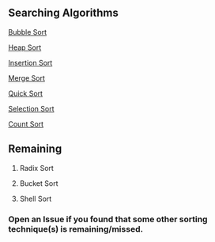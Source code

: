 ## Searching Algorithms

[Bubble Sort](./Bubble_Sort.md)

[Heap Sort](./Heap_Sort.md) 

[Insertion Sort](./Insertion_Sort.md)

[Merge Sort](./Merge_Sort.md)

[Quick Sort](./Quick_Sort.md)

[Selection Sort](./Selection_Sort.md)

[Count Sort](./Count_sort.md)


## Remaining

1. Radix Sort

2. Bucket Sort

3. Shell Sort

### Open an Issue if you found that some other sorting technique(s) is remaining/missed.